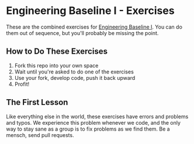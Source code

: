 # Engineering Baseline I - Exercises

These are the combined exercises for [Engineering Baseline I](https://git.enova.com/learning/baseline). You can do them out of sequence, but you'll probably be missing the point.

## How to Do These Exercises

1. Fork this repo into your own space
2. Wait until you're asked to do one of the exercises
3. Use your fork, develop code, push it back upward
4. Profit!

## The First Lesson

Like everything else in the world, these exercises have errors and problems and typos. We experience this problem whenever we code, and the only way to stay sane as a group is to fix problems as we find them. Be a mensch, send pull requests.

